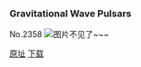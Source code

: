 ### Gravitational Wave Pulsars
No.2358
![图片不见了~~~](https://imgs.xkcd.com/comics/gravitational_wave_pulsars.png)

[原址](https://xkcd.com//2358) [下载](https://imgs.xkcd.com/comics/gravitational_wave_pulsars.png)


